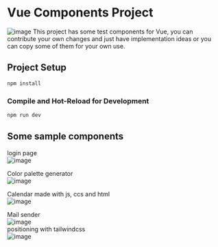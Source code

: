 
# Vue Components Project
![image](https://github.com/jesusd21/Vue_Base_Proyect/assets/83063147/8a38a570-e897-4e73-bca9-5273e920848c)
This project has some test components for Vue, you can contribute your own changes and just have implementation ideas or you can copy some of them for your own use.

## Project Setup

```sh
npm install
```

### Compile and Hot-Reload for Development

```sh
npm run dev
```
## Some sample components


login page
<br>
![image](https://github.com/jesusd21/Vue_Base_Proyect/assets/83063147/5867fbac-7821-47d3-a536-d44a38a958ea)
<br>

Color palette generator
<br>
![image](https://github.com/jesusd21/Vue_Base_Proyect/assets/83063147/fdb1b4b6-f5c0-4bd6-9811-ed4e93045bc6)
<br>

Calendar made with js, ccs and html
<br>
![image](https://github.com/jesusd21/Vue_Base_Proyect/assets/83063147/af555379-b26d-45bc-8b34-fb6e3d70249b)
<br>

Mail sender
<br>
![image](https://github.com/jesusd21/Vue_Base_Proyect/assets/83063147/56180aed-98f8-44b7-aa7f-4c581a4677c0)
<br>
positioning with tailwindcss
<br>
![image](https://github.com/jesusd21/Vue_Base_Proyect/assets/83063147/d0c3cf12-7888-416e-8968-6d48e271fadf)
<br>



